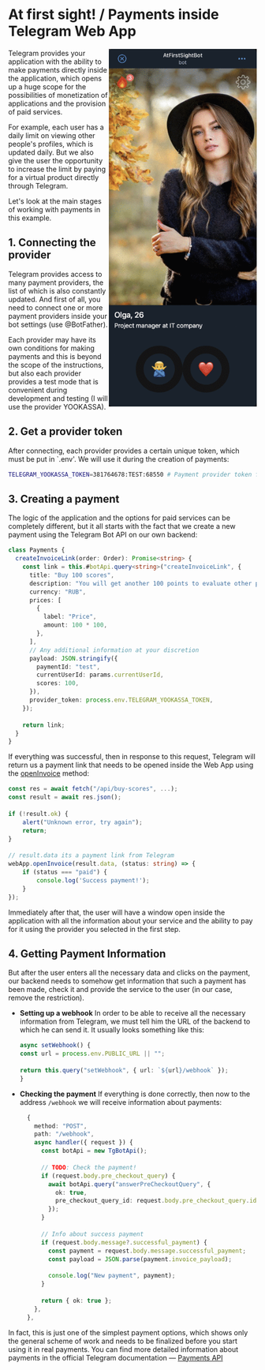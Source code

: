 # At first sight! / Payments inside Telegram Web App

<img align="right" width="300" height="725" src="../images/payments/example.gif">

Telegram provides your application with the ability to make payments directly inside the application, which opens up a huge scope for the possibilities of monetization of applications and the provision of paid services.

For example, each user has a daily limit on viewing other people's profiles, which is updated daily. But we also give the user the opportunity to increase the limit by paying for a virtual product directly through Telegram.

Let's look at the main stages of working with payments in this example.

## 1. Connecting the provider

Telegram provides access to many payment providers, the list of which is also constantly updated. And first of all, you need to connect one or more payment providers inside your bot settings (use @BotFather).

Each provider may have its own conditions for making payments and this is beyond the scope of the instructions, but also each provider provides a test mode that is convenient during development and testing (I will use the provider YOOKASSA).

## 2. Get a provider token

After connecting, each provider provides a certain unique token, which must be put in `.env'. We will use it during the creation of payments:

```bash
TELEGRAM_YOOKASSA_TOKEN=381764678:TEST:68550 # Payment provider token from @BotFather
```

## 3. Creating a payment

The logic of the application and the options for paid services can be completely different, but it all starts with the fact that we create a new payment using the Telegram Bot API on our own backend:

```ts
class Payments {
  createInvoiceLink(order: Order): Promise<string> {
    const link = this.#botApi.query<string>("createInvoiceLink", {
      title: "Buy 100 scores",
      description: "You will get another 100 points to evaluate other people",
      currency: "RUB",
      prices: [
        {
          label: "Price",
          amount: 100 * 100,
        },
      ],
      // Any additional information at your discretion
      payload: JSON.stringify({
        paymentId: "test",
        currentUserId: params.currentUserId,
        scores: 100,
      }),
      provider_token: process.env.TELEGRAM_YOOKASSA_TOKEN,
    });

    return link;
  }
}
```

If everything was successful, then in response to this request, Telegram will return us a payment link that needs to be opened inside the Web App using
the [openInvoice](https://core.telegram.org/bots/webapps#initializing-mini-apps) method:

```ts
const res = await fetch("/api/buy-scores", ...);
const result = await res.json();

if (!result.ok) {
    alert("Unknown error, try again");
    return;
}

// result.data its a payment link from Telegram
webApp.openInvoice(result.data, (status: string) => {
    if (status === "paid") {
        console.log('Success payment!');
    }
});
```

Immediately after that, the user will have a window open inside the application with all the information about your service and the ability to pay for it using the provider you selected in the first step.

## 4. Getting Payment Information

But after the user enters all the necessary data and clicks on the payment, our backend needs to somehow get information that such a payment has been made, check it and provide the service to the user (in our case, remove the restriction).

- **Setting up a webhook**
  In order to be able to receive all the necessary information from Telegram, we must tell him the URL of the backend to which he can send it. It usually looks something like this:

  ```ts
  async setWebhook() {
  const url = process.env.PUBLIC_URL || "";

  return this.query("setWebhook", { url: `${url}/webhook` });
  }
  ```

- **Checking the payment**
  If everything is done correctly, then now to the address `/webhook` we will receive information about payments:

  ```ts
    {
      method: "POST",
      path: "/webhook",
      async handler({ request }) {
        const botApi = new TgBotApi();

        // TODO: Check the payment!
        if (request.body.pre_checkout_query) {
          await botApi.query("answerPreCheckoutQuery", {
            ok: true,
            pre_checkout_query_id: request.body.pre_checkout_query.id,
          });
        }

        // Info about success payment
        if (request.body.message?.successful_payment) {
          const payment = request.body.message.successful_payment;
          const payload = JSON.parse(payment.invoice_payload);

          console.log("New payment", payment);
        }

        return { ok: true };
      },
    },
  ```

In fact, this is just one of the simplest payment options, which shows only the general scheme of work and needs to be finalized before you start using it in real payments. You can find more detailed information about payments in the official Telegram documentation — [Payments API](https://core.telegram.org/bots/payments)
